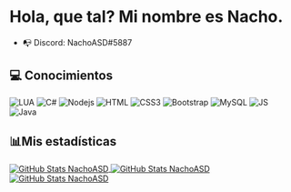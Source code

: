 # Hola, que tal? Mi nombre es Nacho.

- 📭 Discord: NachoASD#5887

## 💻 Conocimientos

![LUA](https://img.shields.io/badge/-Lua-3498db?style=flat-square&logo=lua&logoColor=white)
![C#](http://img.shields.io/badge/-CSharp-2c3e50?style=flat-square&logo=C#&logoColor=white)
![Nodejs](https://img.shields.io/badge/-Nodejs-27ae60?style=flat-square&logo=Node.js&logoColor=white)
![HTML](https://img.shields.io/badge/-HTML5-d35400?style=flat-square&logo=html5&logoColor=white)
![CSS3](https://img.shields.io/badge/-CSS3-1abc9c?style=flat-square&logo=css3&logoColor=white)
![Bootstrap](https://img.shields.io/badge/-Bootstrap-9b59b6?style=flat-square&logo=bootstrap&logoColor=white)
![MySQL](https://img.shields.io/badge/-MySQL-c0392b?style=flat-square&logo=mysql&logoColor=white)
![JS](https://img.shields.io/badge/-JS-f39c12?style=flat-square&logo=javascript&logoColor=white)
![Java](https://img.shields.io/badge/-Java-e67e22?style=flat-square&logo=java&logoColor=white)

## 📊Mis estadísticas


<a href="https://github.com/NachoASD">
  <img align="center" alt="GitHub Stats NachoASD" src="https://github-readme-stats.vercel.app/api/top-langs/?username=NachoASD&locale=es&count_private=true&theme=dark&layout=compact&hide_title=trueinclude_all_commits=true&langs_count=10"/>
</a>
<a href="https://github.com/NachoASD">
  <img align="center" alt="GitHub Stats NachoASD" src="https://github-readme-stats.vercel.app/api?username=NachoASD&show_icons=true&theme=dark&locale=en&count_private=true&hide_title=trueinclude_all_commits=true"/>
</a>
<a href="https://github.com/NachoASD">
  <img align="center" alt="GitHub Stats NachoASD" src="https://github-readme-stats.vercel.app/api/wakatime?username=NachoASD&custom_title=Mi%20Actividad%20 (7 dias)"/>
</a>
